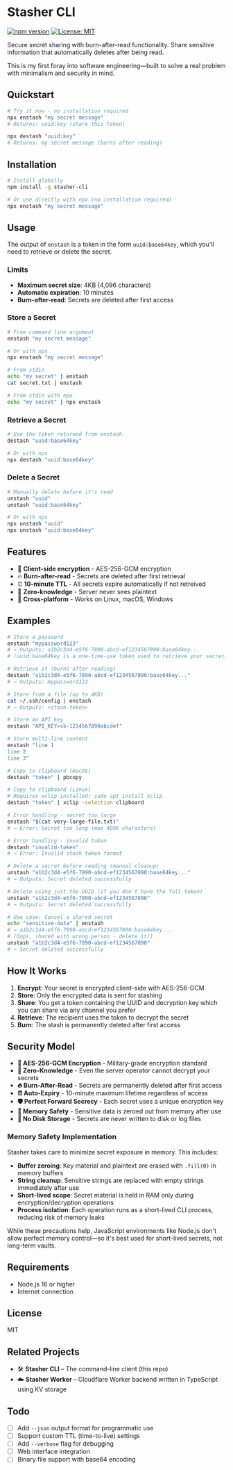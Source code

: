 # Stasher CLI

[![npm version](https://badge.fury.io/js/stasher-cli.svg)](https://www.npmjs.com/package/stasher-cli)
[![License: MIT](https://img.shields.io/badge/License-MIT-yellow.svg)](https://opensource.org/licenses/MIT)

Secure secret sharing with burn-after-read functionality. Share sensitive information that automatically deletes after being read.

This is my first foray into software engineering—built to solve a real problem with minimalism and security in mind.

## Quickstart

```bash
# Try it now - no installation required
npx enstash "my secret message"
# Returns: uuid:key (share this token)

npx destash "uuid:key"  
# Returns: my secret message (burns after reading)
```

## Installation

```bash
# Install globally
npm install -g stasher-cli

# Or use directly with npx (no installation required)
npx enstash "my secret message"
```

## Usage

The output of `enstash` is a token in the form `uuid:base64key`, which you'll need to retrieve or delete the secret.

### Limits

- **Maximum secret size**: 4KB (4,096 characters)
- **Automatic expiration**: 10 minutes
- **Burn-after-read**: Secrets are deleted after first access

### Store a Secret
```bash
# From command line argument
enstash "my secret message"

# Or with npx
npx enstash "my secret message"

# From stdin
echo "my secret" | enstash
cat secret.txt | enstash

# From stdin with npx
echo "my secret" | npx enstash
```

### Retrieve a Secret
```bash
# Use the token returned from enstash
destash "uuid:base64key"

# Or with npx
npx destash "uuid:base64key" 
```

### Delete a Secret
```bash
# Manually delete before it's read
unstash "uuid"
unstash "uuid:base64key"

# Or with npx
npx unstash "uuid"
npx unstash "uuid:base64key"
```

## Features

- 🔐 **Client-side encryption** - AES-256-GCM encryption
- 🔥 **Burn-after-read** - Secrets are deleted after first retrieval
- ⏰ **10-minute TTL** - All secrets expire automatically if not retreived
- 🚀 **Zero-knowledge** - Server never sees plaintext
- 📱 **Cross-platform** - Works on Linux, macOS, Windows

## Examples

```bash
# Store a password
enstash "mypassword123"
# → Outputs: a1b2c3d4-e5f6-7890-abcd-ef1234567890:base64key...
# (uuid:base64key is a one-time-use token used to retrieve your secret)

# Retrieve it (burns after reading)
destash "a1b2c3d4-e5f6-7890-abcd-ef1234567890:base64key..."
# → Outputs: mypassword123

# Store from a file (up to 4KB)
cat ~/.ssh/config | enstash
# → Outputs: <stash-token>

# Store an API key
enstash "API_KEY=sk-1234567890abcdef"

# Store multi-line content
enstash "line 1
line 2
line 3"

# Copy to clipboard (macOS)
destash "token" | pbcopy

# Copy to clipboard (Linux)
# Requires xclip installed: sudo apt install xclip
destash "token" | xclip -selection clipboard

# Error handling - secret too large
enstash "$(cat very-large-file.txt)"
# → Error: Secret too long (max 4096 characters)

# Error handling - invalid token
destash "invalid-token"
# → Error: Invalid stash token format

# Delete a secret before reading (manual cleanup)
unstash "a1b2c3d4-e5f6-7890-abcd-ef1234567890:base64key..."
# → Outputs: Secret deleted successfully

# Delete using just the UUID (if you don't have the full token)
unstash "a1b2c3d4-e5f6-7890-abcd-ef1234567890"
# → Outputs: Secret deleted successfully

# Use case: Cancel a shared secret
echo "sensitive-data" | enstash
# → a1b2c3d4-e5f6-7890-abcd-ef1234567890:base64key...
# (Oops, shared with wrong person - delete it!)
unstash "a1b2c3d4-e5f6-7890-abcd-ef1234567890"
# → Secret deleted successfully
```

## How It Works

1. **Encrypt**: Your secret is encrypted client-side with AES-256-GCM
2. **Store**: Only the encrypted data is sent for stashing
3. **Share**: You get a token containing the UUID and decryption key which you can share via any channel you prefer
4. **Retrieve**: The recipient uses the token to decrypt the secret
5. **Burn**: The stash is permanently deleted after first access

## Security Model

- **🔐 AES-256-GCM Encryption** - Military-grade encryption standard
- **🚫 Zero-Knowledge** - Even the server operator cannot decrypt your secrets
- **🔥 Burn-After-Read** - Secrets are permanently deleted after first access
- **⏰ Auto-Expiry** - 10-minute maximum lifetime regardless of access
- **🛡️ Perfect Forward Secrecy** - Each secret uses a unique encryption key
- **💾 Memory Safety** - Sensitive data is zeroed out from memory after use
- **📝 No Disk Storage** - Secrets are never written to disk or log files

### Memory Safety Implementation

Stasher takes care to minimize secret exposure in memory. This includes:

- **Buffer zeroing**: Key material and plaintext are erased with `.fill(0)` in memory buffers
- **String cleanup**: Sensitive strings are replaced with empty strings immediately after use
- **Short-lived scope**: Secret material is held in RAM only during encryption/decryption operations
- **Process isolation**: Each operation runs as a short-lived CLI process, reducing risk of memory leaks

While these precautions help, JavaScript environments like Node.js don't allow perfect memory control—so it's best used for short-lived secrets, not long-term vaults.

## Requirements

- Node.js 16 or higher
- Internet connection

## License

MIT

## Related Projects
- 🛠 **Stasher CLI** – The command-line client (this repo)
- ☁️ **Stasher Worker** – Cloudflare Worker backend written in TypeScript using KV storage

## Todo

- [ ] Add `--json` output format for programmatic use
- [ ] Support custom TTL (time-to-live) settings
- [ ] Add `--verbose` flag for debugging
- [ ] Web interface integration
- [ ] Binary file support with base64 encoding
